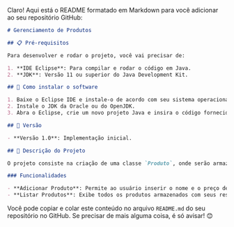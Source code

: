 Claro! Aqui está o README formatado em Markdown para você adicionar ao seu repositório GitHub:

```markdown
# Gerenciamento de Produtos

## 📋 Pré-requisitos

Para desenvolver e rodar o projeto, você vai precisar de:

1. **IDE Eclipse**: Para compilar e rodar o código em Java.
2. **JDK**: Versão 11 ou superior do Java Development Kit.

## 🔧 Como instalar o software

1. Baixe o Eclipse IDE e instale-o de acordo com seu sistema operacional.
2. Instale o JDK da Oracle ou do OpenJDK.
3. Abra o Eclipse, crie um novo projeto Java e insira o código fornecido para o projeto.

## 📌 Versão

- **Versão 1.0**: Implementação inicial.

## 📖 Descrição do Projeto

O projeto consiste na criação de uma classe `Produto`, onde serão armazenadas as informações de um produto como nome e preço. Além disso, foi implementada uma classe `ProdutoDAO` para gerenciar a persistência dos dados dos produtos. O programa principal (`Main`) permite ao usuário adicionar novos produtos e listar todos os produtos armazenados.

### Funcionalidades

- **Adicionar Produto**: Permite ao usuário inserir o nome e o preço de um novo produto.
- **Listar Produtos**: Exibe todos os produtos armazenados com seus respectivos nomes e preços.
```

Você pode copiar e colar este conteúdo no arquivo `README.md` do seu repositório no GitHub. Se precisar de mais alguma coisa, é só avisar! 😊
